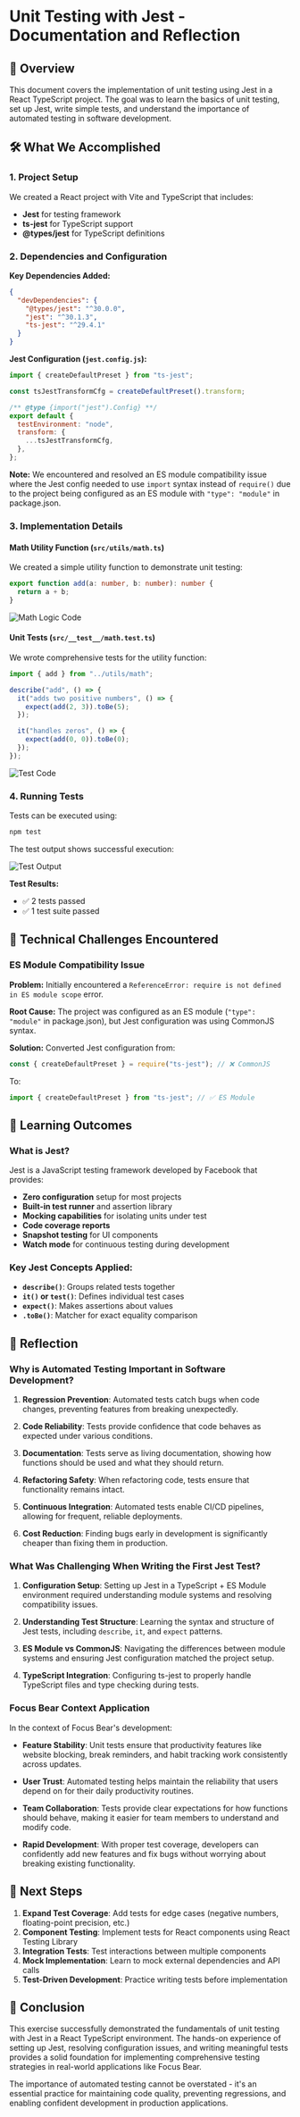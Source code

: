 # Unit Testing with Jest - Documentation and Reflection

## 📖 Overview

This document covers the implementation of unit testing using Jest in a React TypeScript project. The goal was to learn the basics of unit testing, set up Jest, write simple tests, and understand the importance of automated testing in software development.

## 🛠️ What We Accomplished

### 1. Project Setup

We created a React project with Vite and TypeScript that includes:

- **Jest** for testing framework
- **ts-jest** for TypeScript support
- **@types/jest** for TypeScript definitions

### 2. Dependencies and Configuration

**Key Dependencies Added:**

```json
{
  "devDependencies": {
    "@types/jest": "^30.0.0",
    "jest": "^30.1.3",
    "ts-jest": "^29.4.1"
  }
}
```

**Jest Configuration (`jest.config.js`):**

```javascript
import { createDefaultPreset } from "ts-jest";

const tsJestTransformCfg = createDefaultPreset().transform;

/** @type {import("jest").Config} **/
export default {
  testEnvironment: "node",
  transform: {
    ...tsJestTransformCfg,
  },
};
```

**Note:** We encountered and resolved an ES module compatibility issue where the Jest config needed to use `import` syntax instead of `require()` due to the project being configured as an ES module with `"type": "module"` in package.json.

### 3. Implementation Details

#### Math Utility Function (`src/utils/math.ts`)

We created a simple utility function to demonstrate unit testing:

```typescript
export function add(a: number, b: number): number {
  return a + b;
}
```

![Math Logic Code](jest-react-demo/screenshots/code-math-logic.png)

#### Unit Tests (`src/__test__/math.test.ts`)

We wrote comprehensive tests for the utility function:

```typescript
import { add } from "../utils/math";

describe("add", () => {
  it("adds two positive numbers", () => {
    expect(add(2, 3)).toBe(5);
  });

  it("handles zeros", () => {
    expect(add(0, 0)).toBe(0);
  });
});
```

![Test Code](jest-react-demo/screenshots/code-test-math-jest.png)

### 4. Running Tests

Tests can be executed using:

```bash
npm test
```

The test output shows successful execution:

![Test Output](jest-react-demo/screenshots/test-output.png)

**Test Results:**

- ✅ 2 tests passed
- ✅ 1 test suite passed

## 🔧 Technical Challenges Encountered

### ES Module Compatibility Issue

**Problem:** Initially encountered a `ReferenceError: require is not defined in ES module scope` error.

**Root Cause:** The project was configured as an ES module (`"type": "module"` in package.json), but Jest configuration was using CommonJS syntax.

**Solution:** Converted Jest configuration from:

```javascript
const { createDefaultPreset } = require("ts-jest"); // ❌ CommonJS
```

To:

```javascript
import { createDefaultPreset } from "ts-jest"; // ✅ ES Module
```

## 🎯 Learning Outcomes

### What is Jest?

Jest is a JavaScript testing framework developed by Facebook that provides:

- **Zero configuration** setup for most projects
- **Built-in test runner** and assertion library
- **Mocking capabilities** for isolating units under test
- **Code coverage reports**
- **Snapshot testing** for UI components
- **Watch mode** for continuous testing during development

### Key Jest Concepts Applied:

- **`describe()`**: Groups related tests together
- **`it()` or `test()`**: Defines individual test cases
- **`expect()`**: Makes assertions about values
- **`.toBe()`**: Matcher for exact equality comparison

## 💭 Reflection

### Why is Automated Testing Important in Software Development?

1. **Regression Prevention**: Automated tests catch bugs when code changes, preventing features from breaking unexpectedly.

2. **Code Reliability**: Tests provide confidence that code behaves as expected under various conditions.

3. **Documentation**: Tests serve as living documentation, showing how functions should be used and what they should return.

4. **Refactoring Safety**: When refactoring code, tests ensure that functionality remains intact.

5. **Continuous Integration**: Automated tests enable CI/CD pipelines, allowing for frequent, reliable deployments.

6. **Cost Reduction**: Finding bugs early in development is significantly cheaper than fixing them in production.

### What Was Challenging When Writing the First Jest Test?

1. **Configuration Setup**: Setting up Jest in a TypeScript + ES Module environment required understanding module systems and resolving compatibility issues.

2. **Understanding Test Structure**: Learning the syntax and structure of Jest tests, including `describe`, `it`, and `expect` patterns.

3. **ES Module vs CommonJS**: Navigating the differences between module systems and ensuring Jest configuration matched the project setup.

4. **TypeScript Integration**: Configuring ts-jest to properly handle TypeScript files and type checking during tests.

### Focus Bear Context Application

In the context of Focus Bear's development:

- **Feature Stability**: Unit tests ensure that productivity features like website blocking, break reminders, and habit tracking work consistently across updates.

- **User Trust**: Automated testing helps maintain the reliability that users depend on for their daily productivity routines.

- **Team Collaboration**: Tests provide clear expectations for how functions should behave, making it easier for team members to understand and modify code.

- **Rapid Development**: With proper test coverage, developers can confidently add new features and fix bugs without worrying about breaking existing functionality.

## 🚀 Next Steps

1. **Expand Test Coverage**: Add tests for edge cases (negative numbers, floating-point precision, etc.)
2. **Component Testing**: Implement tests for React components using React Testing Library
3. **Integration Tests**: Test interactions between multiple components
4. **Mock Implementation**: Learn to mock external dependencies and API calls
5. **Test-Driven Development**: Practice writing tests before implementation

## 📝 Conclusion

This exercise successfully demonstrated the fundamentals of unit testing with Jest in a React TypeScript environment. The hands-on experience of setting up Jest, resolving configuration issues, and writing meaningful tests provides a solid foundation for implementing comprehensive testing strategies in real-world applications like Focus Bear.

The importance of automated testing cannot be overstated - it's an essential practice for maintaining code quality, preventing regressions, and enabling confident development in production applications.
